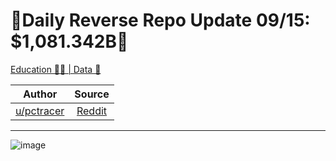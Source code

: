🔴Daily Reverse Repo Update 09/15: $1,081.342B🔴
================================================

[Education 👨‍🏫 | Data 🔢](https://www.reddit.com/r/Superstonk/search?q=flair_name%3A%22Education%20%F0%9F%91%A8%E2%80%8D%F0%9F%8F%AB%20%7C%20Data%20%F0%9F%94%A2%22&restrict_sr=1)

| Author       | Source       | 
| :-------------: |:-------------:|
|  [u/pctracer](https://www.reddit.com/user/pctracer/) | [Reddit](https://www.reddit.com/r/Superstonk/comments/pouiep/daily_reverse_repo_update_0915_1081342b/) | 

---

![image](https://user-images.githubusercontent.com/82035192/133936599-7860a0a1-d122-4c95-806c-73aaa9f9f32c.png)

